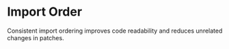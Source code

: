 # Import Order

Consistent import ordering improves code readability and reduces unrelated changes in patches.
